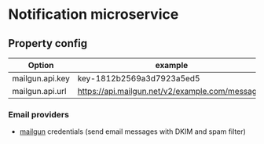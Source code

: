 # Notification microservice

## Property config

| Option                                           | example                                           | mandatory | description                                                                                                                                                                                             |
| ------------------------------------------------ | ------------------------------------------------- | --------- | ------------------------------------------------------------------------------------------------- |
| mailgun.api.key                                  |   key-1812b2569a3d7923a5ed5                       |    yes    | |
| mailgun.api.url                                  |   https://api.mailgun.net/v2/example.com/messages |    yes    | |


### Email providers

 - [mailgun](https://www.mailgun.com) credentials (send email messages with DKIM and spam filter)
